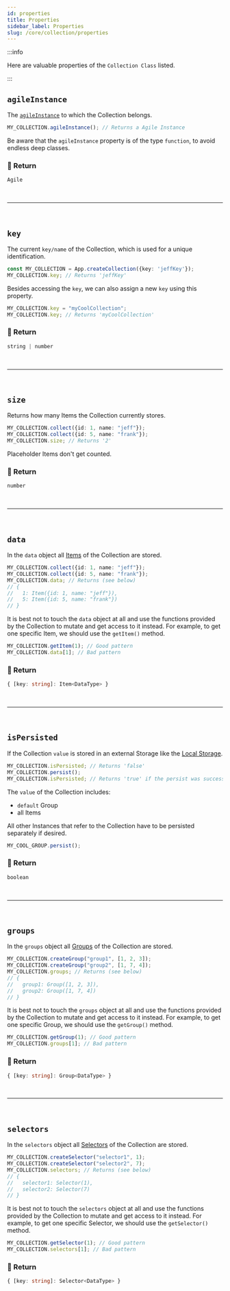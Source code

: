 ```yaml
---
id: properties
title: Properties
sidebar_label: Properties
slug: /core/collection/properties
---
```


:::info

Here are valuable properties of the `Collection Class` listed.

:::

## `agileInstance`

The [`agileInstance`](../agile-instance/Introduction.md) to which the Collection belongs.
```ts
MY_COLLECTION.agileInstance(); // Returns a Agile Instance
```
Be aware that the `agileInstance` property is of the type `function`,
to avoid endless deep classes.

### 📄 Return

```ts
Agile
```



<br />

---

<br />



## `key`

The current `key/name` of the Collection,
which is used for a unique identification.
```ts {2}
const MY_COLLECTION = App.createCollection({key: 'jeffKey'});
MY_COLLECTION.key; // Returns 'jeffKey'
```
Besides accessing the `key`, we can also assign a new `key` using this property.
```ts {1}
MY_COLLECTION.key = "myCoolCollection";
MY_COLLECTION.key; // Returns 'myCoolCollection'
```

### 📄 Return

```ts
string | number
```



<br />

---

<br />



## `size`

Returns how many Items the Collection currently stores.
```ts {3}
MY_COLLECTION.collect({id: 1, name: "jeff"});
MY_COLLECTION.collect({id: 5, name: "frank"});
MY_COLLECTION.size; // Returns '2'
```
Placeholder Items don't get counted.

### 📄 Return

```ts
number
```


<br />

---

<br />



## `data`

In the `data` object all [Items](./Introduction.md#-item) of the Collection are stored.
```ts {3}
MY_COLLECTION.collect({id: 1, name: "jeff"});
MY_COLLECTION.collect({id: 5, name: "frank"});
MY_COLLECTION.data; // Returns (see below)
// {
//   1: Item({id: 1, name: "jeff"}),
//   5: Item({id: 5, name: "frank"})
// }
```
It is best not to touch the `data` object at all
and use the functions provided by the Collection to mutate and get access to it instead.
For example, to get one specific Item, we should use the `getItem()` method.
```ts {1}
MY_COLLECTION.getItem(1); // Good pattern
MY_COLLECTION.data[1]; // Bad pattern
```

### 📄 Return

```ts
{ [key: string]: Item<DataType> }
```



<br />

---

<br />



## `isPersisted`

If the Collection `value` is stored in an external Storage like the [Local Storage](https://developer.mozilla.org/de/docs/Web/API/Window/localStorage).
```ts {1,3}
MY_COLLECTION.isPersisted; // Returns 'false'
MY_COLLECTION.persist();
MY_COLLECTION.isPersisted; // Returns 'true' if the persist was successful
```
The `value` of the Collection includes:
- `default` Group
- all Items 

All other Instances that refer to the Collection have to be persisted separately if desired.
```ts
MY_COOL_GROUP.persist();
```

### 📄 Return

```ts
boolean
```



<br />

---

<br />



## `groups`

In the `groups` object all [Groups](./group/Introduction.md) of the Collection are stored.
```ts {3}
MY_COLLECTION.createGroup("group1", [1, 2, 3]);
MY_COLLECTION.createGroup("group2", [1, 7, 4]);
MY_COLLECTION.groups; // Returns (see below)
// {
//   group1: Group([1, 2, 3]),
//   group2: Group([1, 7, 4])
// }
```
It is best not to touch the `groups` object at all
and use the functions provided by the Collection to mutate and get access to it instead.
For example, to get one specific Group, we should use the `getGroup()` method.
```ts {1}
MY_COLLECTION.getGroup(1); // Good pattern
MY_COLLECTION.groups[1]; // Bad pattern
```

### 📄 Return

```ts
{ [key: string]: Group<DataType> }
```



<br />

---

<br />



## `selectors`

In the `selectors` object all [Selectors](./selector/Introduction.md) of the Collection are stored.
```ts {3}
MY_COLLECTION.createSelector("selector1", 1);
MY_COLLECTION.createSelector("selector2", 7);
MY_COLLECTION.selectors; // Returns (see below)
// {
//   selector1: Selector(1),
//   selector2: Selector(7)
// }
```
It is best not to touch the `selectors` object at all
and use the functions provided by the Collection to mutate and get access to it instead.
For example, to get one specific Selector, we should use the `getSelector()` method.
```ts {1}
MY_COLLECTION.getSelector(1); // Good pattern
MY_COLLECTION.selectors[1]; // Bad pattern
```

### 📄 Return

```ts
{ [key: string]: Selector<DataType> }
```